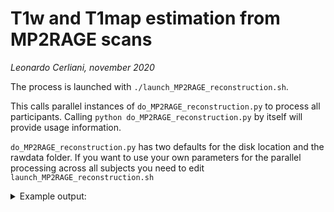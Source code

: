 # T1w and T1map estimation from MP2RAGE scans
_Leonardo Cerliani, november 2020_


The process is launched with `./launch_MP2RAGE_reconstruction.sh`.

This calls parallel instances of `do_MP2RAGE_reconstruction.py` to process all participants.
Calling `python do_MP2RAGE_reconstruction.py` by itself will provide usage information.

`do_MP2RAGE_reconstruction.py` has two defaults for the disk location and the rawdata folder.
If you want to use your own parameters for the parallel processing across all subjects
you need to edit `launch_MP2RAGE_reconstruction.sh`

<details>
<summary>Example output:</summary>
<p>

```bash
sub_02
├── log_sub02
├── ses_01
│   ├── anat
│   │   ├── sub_02_ses_01_acq_full_T1map.nii.gz
│   │   ├── sub_02_ses_01_acq_full_T1w.nii.gz
│   │   ├── sub_02_ses_01_acq_full_inv1.nii.gz
│   │   ├── sub_02_ses_01_acq_full_inv1ph.nii.gz
│   │   ├── sub_02_ses_01_acq_full_inv2.nii.gz
│   │   ├── sub_02_ses_01_acq_full_inv2ph.nii.gz
│   │   ├── sub_02_ses_01_acq_part_T1map.nii.gz
│   │   ├── sub_02_ses_01_acq_part_T1w.nii.gz
│   │   ├── sub_02_ses_01_acq_part_inv1.nii.gz
│   │   ├── sub_02_ses_01_acq_part_inv1ph.nii.gz
│   │   ├── sub_02_ses_01_acq_part_inv2.nii.gz
│   │   └── sub_02_ses_01_acq_part_inv2ph.nii.gz
│   └── func
│       ├── sub_02_ses_01_task_1_run_1.nii.gz
│       ├── sub_02_ses_01_task_1_run_2.nii.gz
│       ├── sub_02_ses_01_task_2_run_1.nii.gz
│       └── sub_02_ses_01_task_2_run_2.nii.gz
└── ses_02
    ├── anat
    │   ├── sub_02_ses_02_acq_part_T1map.nii.gz
    │   ├── sub_02_ses_02_acq_part_T1w.nii.gz
    │   ├── sub_02_ses_02_acq_part_inv1.nii.gz
    │   ├── sub_02_ses_02_acq_part_inv1ph.nii.gz
    │   ├── sub_02_ses_02_acq_part_inv2.nii.gz
    │   └── sub_02_ses_02_acq_part_inv2ph.nii.gz
    └── func
        ├── sub_02_ses_02_task_3_run_1.nii.gz
        ├── sub_02_ses_02_task_3_run_2.nii.gz
        ├── sub_02_ses_02_task_4_run_1.nii.gz
        └── sub_02_ses_02_task_4_run_2.nii.gz
```

</p>
</details>  
